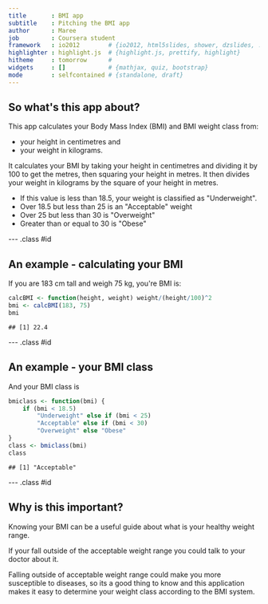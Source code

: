 ```yaml
---
title       : BMI app
subtitle    : Pitching the BMI app
author      : Maree
job         : Coursera student
framework   : io2012        # {io2012, html5slides, shower, dzslides, ...}
highlighter : highlight.js  # {highlight.js, prettify, highlight}
hitheme     : tomorrow      # 
widgets     : []            # {mathjax, quiz, bootstrap}
mode        : selfcontained # {standalone, draft}
---
```


## So what's this app about?

This app calculates your Body Mass Index (BMI) and BMI weight class from:
* your height in centimetres and 
* your weight in kilograms.

It calculates your BMI by taking your height in centimetres and dividing it by 100 to get the metres, then squaring your height in metres. It then divides your weight in kilograms by the square of your height in metres.

* If this value is less than 18.5, your weight is classified as "Underweight". 
* Over 18.5 but less than 25 is an "Acceptable" weight
* Over 25 but less than 30 is "Overweight"
* Greater than or equal to 30 is "Obese"

--- .class #id

## An example - calculating your BMI

If you are 183 cm tall and weigh 75 kg, you're BMI is:


```r
calcBMI <- function(height, weight) weight/(height/100)^2
bmi <- calcBMI(183, 75)
bmi
```

```
## [1] 22.4
```


--- .class #id

## An example - your BMI class

And your BMI class is


```r
bmiclass <- function(bmi) {
    if (bmi < 18.5) 
        "Underweight" else if (bmi < 25) 
        "Acceptable" else if (bmi < 30) 
        "Overweight" else "Obese"
}
class <- bmiclass(bmi)
class
```

```
## [1] "Acceptable"
```

--- .class #id

## Why is this important?

Knowing your BMI can be a useful guide about what is your healthy weight range. 

If your fall outside of the acceptable weight range you could talk to your doctor about it. 

Falling outside of acceptable weight range could make you more susceptible to diseases, so its a good thing to know and this application makes it easy to determine your weight class according to the BMI system.

